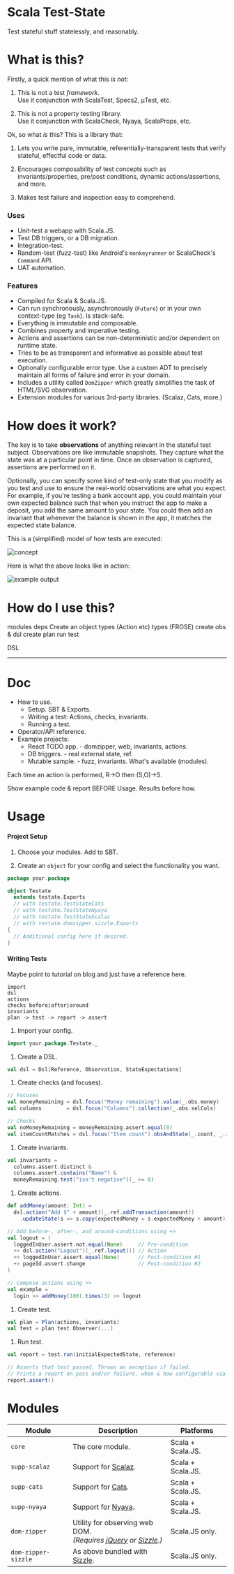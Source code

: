 # Scala Test-State

Test stateful stuff statelessly, and reasonably.


# What is this?

Firstly, a quick mention of what this *is not*:

1. This is not a test *framework*.
   <br>Use it conjunction with ScalaTest, Specs2, μTest, etc.

1. This is not a property testing library.
   <br>Use it conjunction with ScalaCheck, Nyaya, ScalaProps, etc.

Ok, so what *is* this?
This is a library that:

1. Lets you write pure, immutable, referentially-transparent tests
   that verify stateful, effectful code or data.

1. Encourages composability of test concepts such as invariants/properties, pre/post conditions,
   dynamic actions/assertions, and more.

1. Makes test failure and inspection easy to comprehend.

### Uses

* Unit-test a webapp with Scala.JS.
* Test DB triggers, or a DB migration.
* Integration-test.
* Random-test (fuzz-test) like Android's `monkeyrunner` or ScalaCheck's `Command` API.
* UAT automation.


### Features

* Compiled for Scala & Scala.JS.
* Can run synchronously, asynchronously (`Future`) or in your own context-type (eg `Task`). Is stack-safe.
* Everything is immutable and composable.
* Combines property and imperative testing.
* Actions and assertions can be non-deterministic and/or dependent on runtime state.
* Tries to be as transparent and informative as possible about test execution.
* Optionally configurable error type. Use a custom ADT to precisely maintain all forms of failure and error in your domain.
* Includes a utility called `DomZipper` which greatly simplifies the task of HTML/SVG observation.
* Extension modules for various 3rd-party libraries. (Scalaz, Cats, more.)


# How does it work?

The key is to take **observations** of anything relevant in the stateful test subject.
Observations are like immutable snapshots.
They capture what the state was at a particular point in time.
Once an observation is captured, assertions are performed on it.

Optionally, you can specify some kind of test-only state that you modify as you test
and use to ensure the real-world observations are what you expect.
<br>For example, if you're testing a bank account app, you could maintain your own expected balance such that
when you instruct the app to make a deposit, you add the same amount to your state.
You could then add an invariant that whenever the balance is shown in the app, it matches the expected state balance.

This is a (simplified) model of how tests are executed:

![concept](doc/concept.uml.png)

Here is what the above looks like in action:

![example output](example-react/output-failure.png)

# How do I use this?

modules
deps
Create an object
types (Action etc)
types (FROSE)
create obs & dsl
create plan
run test

DSL

---



Doc
===

* How to use.
  * Setup. SBT & Exports.
  * Writing a test: Actions, checks, invariants.
  * Running a test.
* Operator/API reference.
* Example projects:
  * React TODO app. - domzipper, web, invariants, actions.
  * DB triggers.    - real external state, ref.
  * Mutable sample. - fuzz, invariants.
 What's available (modules).


Each time an action is performed, R→O then (S,O)→S.

Show example code & report BEFORE Usage.
Results before how.


# Usage

#### Project Setup

1. Choose your modules. Add to SBT.

1. Create an `object` for your config and select the functionality you want.

  ```scala
  package your.package

  object Testate
    extends testate.Exports
    // with testate.TestStateCats
    // with testate.TestStateNyaya
    // with testate.TestStateScalaz
    // with testate.domzipper.sizzle.Exports
  {
    // Additional config here if desired.
  }
  ```

#### Writing Tests

Maybe point to tutorial on blog and just have a reference here.
```
import
dsl
actions
checks before|after|around
invariants
plan -> test -> report -> assert
```

1. Import your config.
  ```scala
  import your.package.Testate._
  ```
1. Create a DSL.
  ```scala
  val dsl = Dsl[Reference, Observation, StateExpectations]
  ```
1. Create checks (and focuses).
  ```scala
  // Focuses
  val moneyRemaining = dsl.focus("Money remaining").value(_.obs.money)
  val columns        = dsl.focus("Columns").collection(_.obs.selCols)

  // Checks
  val noMoneyRemaining = moneyRemaining.assert.equal(0)
  val itemCountMatches = dsl.focus("Item count").obsAndState(_.count, _.items.size).assert.equal
  ```
1. Create invariants.
  ```scala
  val invariants =
    columns.assert.distinct &
    columns.assert.contains("Name") &
    moneyRemaining.test("isn't negative")(_ >= 0)
  ```
1. Create actions.
  ```scala
  def addMoney(amount: Int) =
    dsl.action("Add $" + amount)(_.ref.addTransaction(amount))            // Action
      .updateState(s => s.copy(expectedMoney = s.expectedMoney + amount)) // Adjust expected state

  // Add before-, after-, and around-conditions using +>
  val logout = (
    loggedInUser.assert.not.equal(None)     // Pre-condition
    +> dsl.action("Logout")(_.ref.logout()) // Action
    +> loggedInUser.assert.equal(None)      // Post-condition #1
    +> pageId.assert.change                 // Post-condition #2
  )

  // Compose actions using >>
  val example =
    login >> addMoney(100).times(3) >> logout
  ```
1. Create test.
  ```scala
  val plan = Plan(actions, invariants)
  val test = plan test Observer(...)
  ```
1. Run test.
  ```scala
  val report = test.run(initialExpectedState, reference)

  // Asserts that test passed. Throws an exception if failed.
  // Prints a report on pass and/or failure, when & how configurable via implicit settings.
  report.assert()
  ```



# Modules
| Module              | Description | Platforms |
|---------------------|-------------|-----------|
| `core`              | The core module. | Scala + Scala.JS. |
| `supp-scalaz`       | Support for [Scalaz](https://github.com/scalaz/scalaz). | Scala + Scala.JS. |
| `supp-cats`         | Support for [Cats](https://github.com/typelevel/cats). | Scala + Scala.JS. |
| `supp-nyaya`        | Support for [Nyaya](https://github.com/japgolly/nyaya). | Scala + Scala.JS. |
| `dom-zipper`        | Utility for observing web DOM.<br>*(Requires [jQuery](https://jquery.com/) or [Sizzle](https://sizzlejs.com/).)* | Scala.JS only. |
| `dom-zipper-sizzle` | As above bundled with [Sizzle](https://sizzlejs.com/). | Scala.JS only. |
